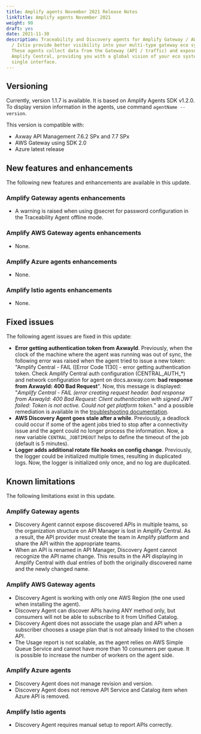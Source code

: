 ```yaml
---
title: Amplify agents November 2021 Release Notes
linkTitle: Amplify agents November 2021
weight: 90
draft: yes
date: 2021-11-30
description: Traceability and Discovery agents for Amplify Gateway / AWS / Azure
  / Istio provide better visibility into your multi-type gateway eco system.
  These agents collect data from the Gateway (API / traffic) and expose it in
  Amplify Central, providing you with a global vision of your eco system from a
  single interface.
---
```


## Versioning

Currently, version 1.1.7 is available. It is based on Amplify Agents SDK v1.2.0.
To display version information in the agents, use command `agentName --version`.

This version is compatible with:

* Axway API Management 7.6.2 SPx and 7.7 SPx
* AWS Gateway using SDK 2.0
* Azure latest release

## New features and enhancements

The following new features and enhancements are available in this update.

### Amplify Gateway agents enhancements

* A warning is raised when using @secret for password configuration in the Traceability Agent offline mode.

### Amplify AWS Gateway agents enhancements

* None.

### Amplify Azure agents enhancements

* None.

### Amplify Istio agents enhancements

* None.

## Fixed issues

The following agent issues are fixed in this update:

* **Error getting authentication token from AxwayId**. Previously, when the clock of the machine where the agent was running was out of sync, the following error was raised when the agent tried to issue a new token: "Amplify Central - FAIL ([Error Code 1130] - error getting authentication token. Check Amplify Central auth configuration (CENTRAL_AUTH_*) and network configuration for agent on docs.axway.com: **bad response from AxwayId: 400 Bad Request**". Now, this message is displayed: "_Amplify Central - FAIL (error creating request header. bad response from AxwayId: 400 Bad Request: Client authentication with signed JWT failed: Token is not active. Could not get platform token._" and a possible remediation is available in the [troubleshooting documentation](/docs/connect_manage_environ/connect_api_manager/tips-troubleshooting-and-limitations).
* **AWS Discovery Agent goes stale after a while**. Previously, a deadlock could occur if some of the agent jobs tried to stop after a connectivity issue and the agent could no longer process the information. Now, a new variable `CENTRAL_JOBTIMEOUT` helps to define the timeout of the job (default is 5 minutes).
* **Logger adds additional rotate file hooks on config change**. Previously, the logger could be initialized multiple times, resulting in duplicated logs. Now, the logger is initialized only once, and no log are duplicated.

## Known limitations

The following limitations exist in this update.

### Amplify Gateway agents

* Discovery Agent cannot expose discovered APIs in multiple teams, so the organization structure on API Manager is lost in Amplify Central. As a result, the API provider must create the team in Amplify platform and share the API within the appropriate teams.
* When an API is renamed in API Manager, Discovery Agent cannot recognize the API name change. This results in the API displaying in Amplify Central with dual entries of both the originally discovered name and the newly changed name.

### Amplify AWS Gateway agents

* Discovery Agent is working with only one AWS Region (the one used when installing the agent).
* Discovery Agent can discover APIs having ANY method only, but consumers will not be able to subscribe to it from Unified Catalog.
* Discovery Agent does not associate the usage plan and API when a subscriber chooses a usage plan that is not already linked to the chosen API.
* The Usage report is not scalable, as the agent relies on AWS Simple Queue Service and cannot have more than 10 consumers per queue. It is possible to increase the number of workers on the agent side.

### Amplify Azure agents

* Discovery Agent does not manage revision and version.
* Discovery Agent does not remove API Service and Catalog item when Azure API is removed.

### Amplify Istio agents

* Discovery Agent requires manual setup to report APIs correctly.
